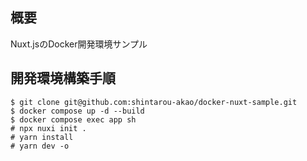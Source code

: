 ## 概要
Nuxt.jsのDocker開発環境サンプル

## 開発環境構築手順
```
$ git clone git@github.com:shintarou-akao/docker-nuxt-sample.git
$ docker compose up -d --build
$ docker compose exec app sh
# npx nuxi init .
# yarn install
# yarn dev -o
```